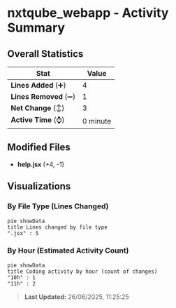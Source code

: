 # nxtqube_webapp - Activity Summary 

## Overall Statistics

| Stat                   | Value                                                             |
| ---------------------- | ----------------------------------------------------------------- |
| **Lines Added** (➕)   | 4                                          |
| **Lines Removed** (➖) | 1                                        |
| **Net Change** (↕)    | 3                |
| **Active Time** (⌚)   | 0 minute |


## Modified Files
- **help.jsx** (+4, -1)

## Visualizations

### By File Type (Lines Changed)

```mermaid
pie showData
title Lines changed by file type
".jsx" : 5
```

### By Hour (Estimated Activity Count)

```mermaid
pie showData
title Coding activity by hour (count of changes)
"10h" : 1
"11h" : 2
```


> **Last Updated:** 26/06/2025, 11:25:25